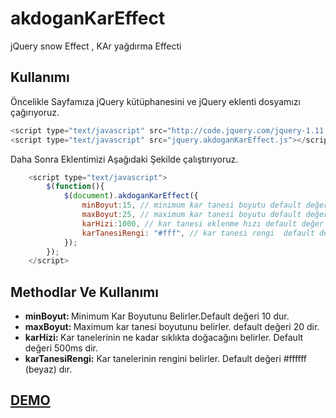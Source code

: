 akdoganKarEffect
================

jQuery snow Effect , KAr yağdırma Effecti 

<h2> Kullanımı </h2> 

Öncelikle Sayfamıza jQuery kütüphanesini ve jQuery eklenti dosyamızı çağırıyoruz. <br/>

```js
<script type="text/javascript" src="http://code.jquery.com/jquery-1.11.2.min.js"></script>
<script type="text/javascript" src="jquery.akdoganKarEffect.js"></script>


```

Daha Sonra Eklentimizi Aşağıdaki Şekilde çalıştırıyoruz.<br/>

```js
	<script type="text/javascript">
		$(function(){
			$(document).akdoganKarEffect({
				minBoyut:15, // minimum kar tanesi boyutu default değer 10
				maxBoyut:25, // maximum kar tanesi boyutu default değer 20
				karHizi:1000, // kar tanesi eklenme hızı default değer 500
				karTanesiRengi: "#fff", // kar tanesi rengi  default değer #FFFFFF
			});
		});
	</script>
```
<h2> Methodlar Ve Kullanımı </h2>
<ul>
<li> <b>minBoyut: </b> Minimum Kar Boyutunu Belirler.Default değeri 10 dur.</li>
<li>  <b>maxBoyut: </b> Maximum kar tanesi boyutunu belirler. default değeri 20 dir.  </li>
<li> <b> karHizi: </b> Kar tanelerinin ne kadar sıklıkta doğacağını belirler. Default değeri 500ms dir.</li>
<li> <b>karTanesiRengi:</b> Kar tanelerinin rengini belirler. Default değeri #ffffff (beyaz) dır.</li>
</ul>

<h2> <a href="http://vehbiakdogan.com/demolar/akdoganKarEffect" target="_blank">DEMO</a></h2>



